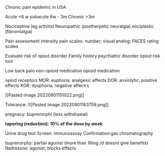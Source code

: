 Chronic pain epidemic in USA

Acute <6 w
subacute 6w - 3m
Chronic >3m

Nociceptive (eg arthitis)
Neuropathic (postherpetic neuralgia)
nociplastic (fibromialgia)

Pain assessment
intensity
	pain scales: number; visual analog; FACES rating scales

Evaluate risk of opiod disorder
Family history
psychiatric disorder
opiod risk tool

Low back pain
non-opioid medication
opioid medication

opiod receptors
MOR: euphoria; analgesic effects
DOR: anxiolytic; positive effects
KOR: dysphoria; negative affectrs

[[Pasted image 20220901151022.png]]

Tolerance:
![[Pasted image 20220901163759.png]]

pregnacy: buprenorphi (less withdrawal)

**tapering (reduction): 10% of the dose by week**

Urine drug test
Screen: immunoassay
Confirmation:gas chromatography

buprenorphy: partial agonist (more than 16mg /d doesnt give benefits)
Naltrexone: agonist; blocks effects



